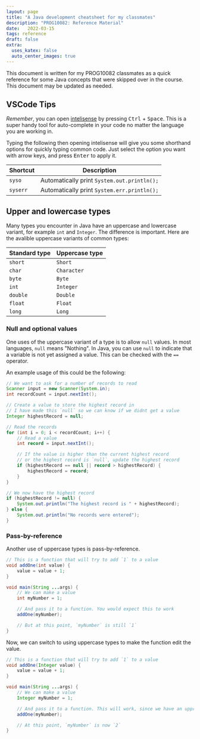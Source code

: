 ```yaml
---
layout: page
title: "A Java development cheatsheet for my classmates" 
description: "PROG10082: Reference Material"
date:   2022-03-15
tags: reference
draft: false
extra:
  uses_katex: false
  auto_center_images: true
---
```


This document is written for my PROG10082 classmates as a quick reference for some Java concepts that were skipped over in the course. This document may be updated as needed.

## VSCode Tips

*Remember*, you can open [intelisense](https://code.visualstudio.com/docs/editor/intellisense) by pressing <kbd>Ctrl</kbd> + <kbd>Space</kbd>. This is a super handy tool for auto-complete in your code no matter the language you are working in.

Typing the following then opening intelisense will give you some shorthand options for quickly typing common code. Just select the option you want with arrow keys, and press <kbd>Enter</kbd> to apply it.

| Shortcut | Description                                 |
|----------|---------------------------------------------|
| `syso`   | Automatically print `System.out.println();` |
| `syserr` | Automatically print `System.err.println();` |

## Upper and lowercase types

Many types you encounter in Java have an uppercase and lowercase variant, for example `int` and `Integer`. The difference is important. Here are the avalible uppercase variants of common types:

| Standard type | Uppercase type |
|---------------|----------------|
| `short`       | `Short`        |
| `char`        | `Character`    |
| `byte`        | `Byte`         |
| `int`         | `Integer`      |
| `double`      | `Double`       |
| `float`       | `Float`        |
| `long`        | `Long`         |

### Null and optional values

One uses of the uppercase variant of a type is to allow `null` values. In most languages, `null` means "Nothing". In Java, you can use `null` to indicate that a variable is not yet assigned a value. This can be checked with the `==` operator.

An example usage of this could be the following:

```java
// We want to ask for a number of records to read
Scanner input = new Scanner(System.in);
int recordCount = input.nextInt();

// Create a value to store the highest record in
// I have made this `null` so we can know if we didnt get a value
Integer highestRecord = null;

// Read the records
for (int i = 0; i < recordCount; i++) {
    // Read a value
    int record = input.nextInt();

    // If the value is higher than the current highest record
    // or the highest record is `null`, update the highest record
    if (highestRecord == null || record > highestRecord) {
        highestRecord = record;
    }
}

// We now have the highest record
if (highestRecord != null) {
    System.out.println("The highest record is " + highestRecord);
} else {
    System.out.println("No records were entered");
}
```

### Pass-by-reference

Another use of uppercase types is pass-by-reference. 

```java
// This is a function that will try to add `1` to a value
void addOne(int value) {
    value = value + 1;
}

void main(String ...args) {
    // We can make a value
    int myNumber = 1;

    // And pass it to a function. You would expect this to work
    addOne(myNumber);

    // But at this point, `myNumber` is still `1`
}
```

Now, we can switch to using uppercase types to make the function edit the value.

```java
// This is a function that will try to add `1` to a value
void addOne(Integer value) {
    value = value + 1;
}

void main(String ...args) {
    // We can make a value
    Integer myNumber = 1;

    // And pass it to a function. This will work, since we have an upprcase type
    addOne(myNumber);

    // At this point, `myNumber` is now `2`
}
```
